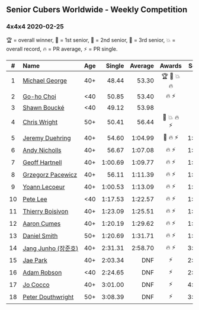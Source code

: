 ## Senior Cubers Worldwide - Weekly Competition
### 4x4x4 2020-02-25

🏆 = overall winner, 🥇 = 1st senior, 🥈 = 2nd senior, 🥉 = 3rd senior, 💥 = overall record, 🔥 = PR average, ⚡ = PR single.

| # | Name | Age | Single | Average | Awards | Solve 1 | Solve 2 | Solve 3 | Solve 4 | Solve 5 | Video |
| :--: | :-- | :--: | --: | --: | :--: | --: | --: | --: | --: | --: | :-- |
| 1 | [<span style="white-space: nowrap">Michael George</span>](../../persons/michael_george/444.md) | 40+ | 48.44 | 53.30 | 🏆 🥇 💥 🔥 | 48.44 | 52.94 | 1:05.53 | 57.64 | 49.31 | [Link](https://www.facebook.com/events/805797596592397/permalink/805925283246295/) |
| 2 | [<span style="white-space: nowrap">Go-ho Choi</span>](../../persons/go_ho_choi/444.md) | <40 | 50.85 | 53.40 | 🔥 ⚡ | 50.85 | 52.75 | 51.28 | 1:03.49 | 56.18 | [Link](https://www.facebook.com/events/805797596592397/permalink/805989376573219/) |
| 3 | [<span style="white-space: nowrap">Shawn Boucké</span>](../../persons/shawn_boucke/444.md) | <40 | 49.12 | 53.98 |  | 50.22 | 55.95 | 1:07.95 | 55.77 | 49.12 | [Link](https://www.facebook.com/events/805797596592397/permalink/806727313166092/) |
| 4 | [<span style="white-space: nowrap">Chris Wright</span>](../../persons/chris_wright/444.md) | 50+ | 50.41 | 56.44 | 🥈 💥 🔥 ⚡ | 50.41 | 57.27 | 1:00.12 | 51.94 | 1:04.68 | [Link](https://www.facebook.com/events/805797596592397/permalink/808666752972148/) |
| 5 | [<span style="white-space: nowrap">Jeremy Duehring</span>](../../persons/jeremy_duehring/444.md) | 40+ | 54.60 | 1:04.99 | 🥉 🔥 ⚡ | 1:09.01 | 1:03.51 | 1:04.07 | 1:07.39 | 54.60 | [Link](https://www.facebook.com/events/805797596592397/permalink/809541269551363/) |
| 6 | [<span style="white-space: nowrap">Andy Nicholls</span>](../../persons/andy_nicholls/444.md) | 40+ | 56.67 | 1:07.08 | 🔥 ⚡ | 1:08.25 | 56.67 | 1:05.76 | 1:07.22 | 1:12.45 | [Link](https://www.facebook.com/events/805797596592397/permalink/808258373012986/) |
| 7 | [<span style="white-space: nowrap">Geoff Hartnell</span>](../../persons/geoff_hartnell/444.md) | 40+ | 1:00.69 | 1:09.77 | 🔥 ⚡ | 1:15.86 | 1:00.69 | 1:03.54 | 1:09.92 | 1:17.27 | [Link](https://www.facebook.com/events/805797596592397/permalink/809463586225798/) |
| 8 | [<span style="white-space: nowrap">Grzegorz Pacewicz</span>](../../persons/grzegorz_pacewicz/444.md) | 40+ | 56.11 | 1:11.39 | 🔥 ⚡ | 1:06.11 | 1:09.62 | 1:23.01 | 56.11 | 1:18.43 | |
| 9 | [<span style="white-space: nowrap">Yoann Lecoeur</span>](../../persons/yoann_lecoeur/444.md) | 40+ | 1:00.53 | 1:13.09 | 🔥 ⚡ | 1:00.53 | 1:20.14 | 1:11.58 | 1:08.03 | 1:19.66 | [Link](https://www.facebook.com/events/805797596592397/permalink/808608119644678/) |
| 10 | [<span style="white-space: nowrap">Pete Lee</span>](../../persons/pete_lee/444.md) | <40 | 1:17.53 | 1:22.57 | 🔥 ⚡ | 1:24.83 | 1:20.43 | 1:33.55 | 1:22.46 | 1:17.53 | [Link](https://www.facebook.com/events/805797596592397/permalink/808919202946903/) |
| 11 | [<span style="white-space: nowrap">Thierry Boisivon</span>](../../persons/thierry_boisivon/444.md) | 40+ | 1:23.09 | 1:25.51 | 🔥 ⚡ | 1:27.06 | 1:23.09 | 1:34.13 | 1:23.19 | 1:26.27 | [Link](https://www.facebook.com/events/805797596592397/permalink/810222906149866/) |
| 12 | [<span style="white-space: nowrap">Aaron Cumes</span>](../../persons/aaron_cumes/444.md) | 40+ | 1:20.19 | 1:29.62 | 🔥 ⚡ | 1:28.21 | 1:40.48 | 1:20.19 | DNS | DNS | [Link](https://www.facebook.com/events/805797596592397/permalink/808568046315352/) |
| 13 | [<span style="white-space: nowrap">Daniel Smith</span>](../../persons/daniel_smith/444.md) | 50+ | 1:20.69 | 1:31.71 | 🔥 ⚡ | 1:27.25 | 1:20.69 | 1:32.35 | 1:42.55 | 1:35.53 | [Link](https://www.facebook.com/events/805797596592397/permalink/806362596535897/) |
| 14 | [<span style="white-space: nowrap">Jang Junho (장준호)</span>](../../persons/jang_junho/444.md) | 40+ | 2:31.31 | 2:58.70 | 🔥 ⚡ | 3:11.82 | 3:10.76 | 2:31.31 | 2:54.65 | 2:50.69 | [Link](https://www.facebook.com/events/805797596592397/permalink/810015492837274/) |
| 15 | [<span style="white-space: nowrap">Jae Park</span>](../../persons/jae_park/444.md) | 40+ | 2:03.34 | DNF | ⚡ | 2:03.34 | DNF | 2:38.58 | DNS | DNS | [Link](https://www.facebook.com/events/805797596592397/permalink/806066883232135/) |
| 16 | [<span style="white-space: nowrap">Adam Robson</span>](../../persons/adam_robson/444.md) | <40 | 2:24.65 | DNF | ⚡ | 2:24.65 | 2:40.17 | DNS | DNS | DNS | [Link](https://www.facebook.com/events/805797596592397/permalink/809621066210050/) |
| 17 | [<span style="white-space: nowrap">Jo Cocco</span>](../../persons/jo_cocco/444.md) | 40+ | 3:01.00 | DNF | ⚡ | 4:30.00 | 3:01.00 | DNS | DNS | DNS | [Link](https://www.facebook.com/events/805797596592397/permalink/809394926232664/) |
| 18 | [<span style="white-space: nowrap">Peter Douthwright</span>](../../persons/peter_douthwright/444.md) | 50+ | 3:08.39 | DNF | ⚡ | 3:08.39 | 4:27.51 | DNS | DNS | DNS | [Link](https://www.facebook.com/events/805797596592397/permalink/808006496371507/) |

<!-- Global site tag (gtag.js) - Google Analytics -->
<script async src="https://www.googletagmanager.com/gtag/js?id=UA-86348435-3"></script>
<script>window.dataLayer = window.dataLayer || []; function gtag() {dataLayer.push(arguments);} gtag('js', new Date()); gtag('config', 'UA-86348435-3');</script>
